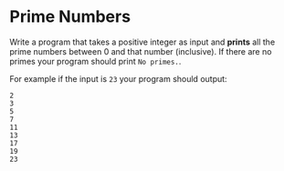 # Prime Numbers

Write a program that takes a positive integer as input and **prints** all the prime numbers between 0 and that number (inclusive).
If there are no primes your program should print `No primes.`.

For example if the input is `23` your program should output:

```
2
3
5
7
11
13
17
19
23
```